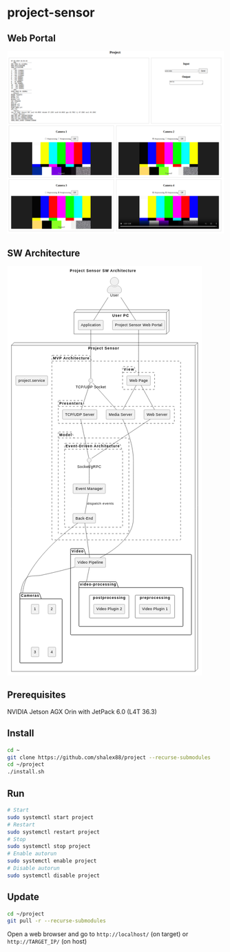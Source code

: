 # project-sensor

## Web Portal

![Architecture](docs/web_portal.png)

## SW Architecture

![Architecture](docs/architecture.png)

## Prerequisites

NVIDIA Jetson AGX Orin with JetPack 6.0 (L4T 36.3)

## Install

```bash
cd ~
git clone https://github.com/shalex88/project --recurse-submodules
cd ~/project
./install.sh
```

## Run

```bash
# Start
sudo systemctl start project
# Restart
sudo systemctl restart project
# Stop
sudo systemctl stop project
# Enable autorun
sudo systemctl enable project
# Disable autorun
sudo systemctl disable project

```

## Update

```bash
cd ~/project
git pull -r --recurse-submodules
```

Open a web browser and go to `http://localhost/` (on target) or `http://TARGET_IP/` (on host)

